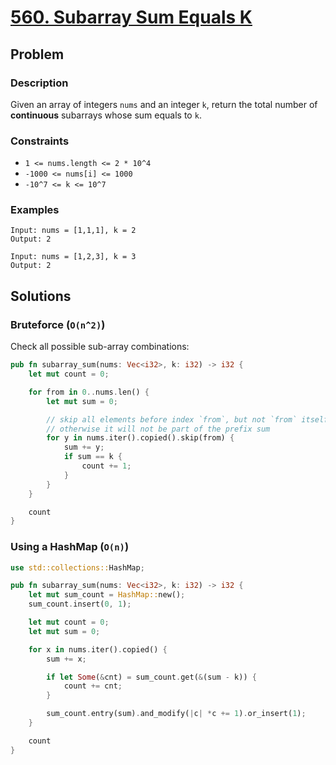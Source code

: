# [560. Subarray Sum Equals K](https://leetcode.com/problems/subarray-sum-equals-k/)

## Problem

### Description

Given an array of integers `nums` and an integer `k`, return the total number
of **continuous** subarrays whose sum equals to `k`.

### Constraints

* `1 <= nums.length <= 2 * 10^4`
* `-1000 <= nums[i] <= 1000`
* `-10^7 <= k <= 10^7`

### Examples

```text
Input: nums = [1,1,1], k = 2
Output: 2
```

```text
Input: nums = [1,2,3], k = 3
Output: 2
```

## Solutions

### Bruteforce (`O(n^2)`)

Check all possible sub-array combinations:

```rust
pub fn subarray_sum(nums: Vec<i32>, k: i32) -> i32 {
    let mut count = 0;

    for from in 0..nums.len() {
        let mut sum = 0;

        // skip all elements before index `from`, but not `from` itself
        // otherwise it will not be part of the prefix sum
        for y in nums.iter().copied().skip(from) {
            sum += y;
            if sum == k {
                count += 1;
            }
        }
    }

    count
}
```

### Using a HashMap (`O(n)`)

```rust
use std::collections::HashMap;

pub fn subarray_sum(nums: Vec<i32>, k: i32) -> i32 {
    let mut sum_count = HashMap::new();
    sum_count.insert(0, 1);

    let mut count = 0;
    let mut sum = 0;

    for x in nums.iter().copied() {
        sum += x;

        if let Some(&cnt) = sum_count.get(&(sum - k)) {
            count += cnt;
        }

        sum_count.entry(sum).and_modify(|c| *c += 1).or_insert(1);
    }

    count
}
```